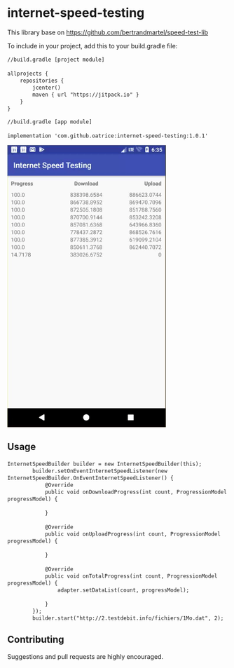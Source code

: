 # internet-speed-testing
This library base on https://github.com/bertrandmartel/speed-test-lib

To include in your project, add this to your build.gradle file:
```
//build.gradle [project module]

allprojects {
    repositories {
        jcenter()
        maven { url "https://jitpack.io" }
    }
}
```


```
//build.gradle [app module]

implementation 'com.github.oatrice:internet-speed-testing:1.0.1'
```

![Demo](screenshot/screen1.gif)

## Usage
```
InternetSpeedBuilder builder = new InternetSpeedBuilder(this);
        builder.setOnEventInternetSpeedListener(new InternetSpeedBuilder.OnEventInternetSpeedListener() {
            @Override
            public void onDownloadProgress(int count, ProgressionModel progressModel) {

            }

            @Override
            public void onUploadProgress(int count, ProgressionModel progressModel) {

            }

            @Override
            public void onTotalProgress(int count, ProgressionModel progressModel) {
                adapter.setDataList(count, progressModel);

            }
        });
        builder.start("http://2.testdebit.info/fichiers/1Mo.dat", 2);
```

## Contributing
Suggestions and pull requests are highly encouraged.
